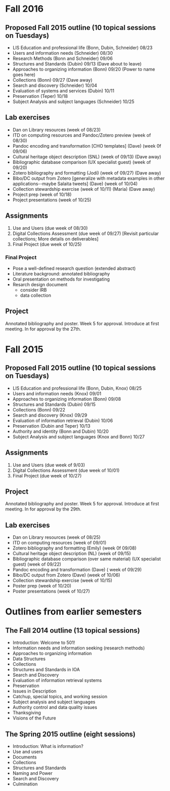 # Fall 2016

## Proposed Fall 2015 outline (10 topical sessions on Tuesdays)
- LIS Education and professional life    (Bonn, Dubin, Schneider) 08/23
- Users and information needs            (Schneider)              08/30
- Research Methods                       (Bonn and Schneider)             09/06 
- Structures and Standards               (Dubin)             09/13 (Dave about to leave)
- Approaches to organizing information   (Bonn)              09/20 (Power to name goes here)
- Collections                            (Bonn)              09/27 (Dave away)
- Search and discovery                   (Schneider)         10/04
- Evaluation of systems and services     (Dubin)    10/11 
- Preservation                           (Teper)   10/18
- Subject Analysis and subject languages (Schneider)     10/25

## Lab exercises
- Dan on Library resources (week of 08/23)
- ITD on computing resources and Pandoc/Zotero preview (week  of 08/30)
- Pandoc encoding and transformation [CHO templates] (Dave) (week 0f 09/06)
- Cultural heritage object description (SNL) (week of 09/13) (Dave away)
- Bibliographic database comparison (UX specialist guest) (week of 09/20)
- Zotero bibliography and formatting (Jodi) (week of 09/27) (Dave away)
- Bibo/DC output from Zotero [generalize with metadata examples in other applications--maybe Salaita tweets]  (Dave) (week of 10/04)
- Collection stewardship exercise (week of 10/11) (Maria) (Dave away)
- Project prep (week of 10/18)
- Project presentations (week of 10/25)


## Assignments
1. Use and Users (due week of 08/30)
2. Digital Collections Assessment (due week of 09/27) [Revisit particular collections; More details on deliverables]
3. Final Project (due week of 10/25)

### Final Project
 - Pose a well-defined research question (extended abstract)
 - Literature background: annotated bibliography
 - Oral presentation on methods for investigating
 - Resarch design document
   - consider IRB
   - data collection

## Project 
Annotated bibliography and poster. Week 5 for approval.
Introduce at first meeting. In for approval by the 27th.




# Fall 2015

## Proposed Fall 2015 outline (10 topical sessions on Tuesdays)
- LIS Education and professional life    (Bonn, Dubin, Knox) 08/25
- Users and information needs            (Knox)              09/01
- Approaches to organizing information   (Bonn)              09/08
- Structures and Standards               (Dubin)             09/15
- Collections                            (Bonn)              09/22
- Search and discovery                   (Knox)              09/29
- Evaluation of information retrieval    (Dubin)             10/06
- Preservation                           (Dubin and Teper)   10/13
- Authority and identity                 (Bonn and Dubin)    10/20
- Subject Analysis and subject languages (Knox and Bonn)     10/27

## Assignments
1. Use and Users (due week of 9/03)
2. Digital Collections Assessment (due week of 10/01)
3. Final Project (due week of 10/27)

## Project 
Annotated bibliography and poster. Week 5 for approval.
Introduce at first meeting. In for approval by the 29th.

## Lab exercises
- Dan on Library resources (week of 08/25)
- ITD on computing resources (week  of 09/01)
- Zotero bibliography and formatting (Emily) (week 0f 09/08)
- Cultural heritage object description (NL) (week of 09/15)
- Bibliographic database comparison (over same material) (UX specialist guest) (week of 09/22)
- Pandoc encoding and transformation (Dave) ( week of 09/29)
- Bibo/DC output from Zotero  (Dave) (week of 10/06)
- Collection stewardship exercise (week of 10/15)
- Poster prep (week of 10/20)
- Poster presentations (week of 10/27)

# Outlines from earlier semesters

## The Fall 2014 outline (13 topical sessions)
- Introduction: Welcome to 501!
- Information needs and information seeking (research methods) <!-- Knox -->
- Approaches to organizing information <!-- Bonn -->
- Data Structures <!-- Dubin -->
- Collections <!-- Bonn -->
- Structures and Standards in IOA <!-- Dubin -->
- Search and Discovery <!-- Knox -->
- Evaluation of information retrieval systems <!-- Knox -->
- Preservation <!-- Teper -->
- Issues in Description <!-- Bonn -->
- Catchup, special topics, and working session
- Subject analysis and subject languages <!-- Bonn and Knox -->
- Authority control and data quality issues <!-- Bonn -->
- Thanksgiving
- Visions of the Future <!-- Bonn and Knox -->

## The Spring 2015 outline (eight sessions)
- Introduction: What is information?
- Use and users
- Documents
- Collections
- Structures and Standards
- Naming and Power
- Search and Discovery
- Culmination
